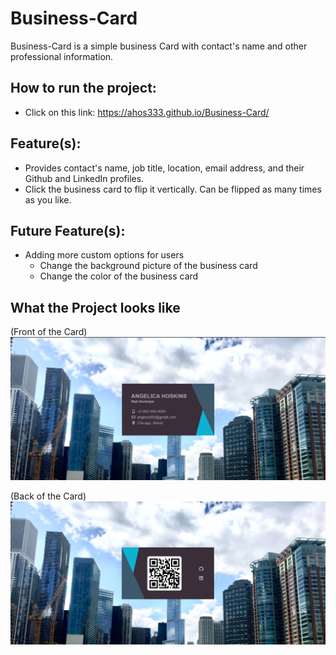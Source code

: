 # Business-Card
Business-Card is a simple business Card with contact's name and other professional information. 

## How to run the project:
- Click on this link: https://ahos333.github.io/Business-Card/

## Feature(s): 
- Provides contact's name, job title, location, email address, and their Github and LinkedIn profiles.
- Click the business card to flip it vertically. Can be flipped as many times as you like.

## Future Feature(s): 
- Adding more custom options for users
  - Change the background picture of the business card
  - Change the color of the business card
  
## What the Project looks like 
(Front of the Card)
![alt text](https://github.com/Ahos333/Business-Card/blob/master/Business%20Card.Front.png) 

(Back of the Card)
![alt text](https://github.com/Ahos333/Business-Card/blob/master/Business%20Card.Back.png) 
